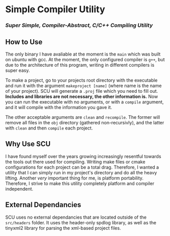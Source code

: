 # Simple Compiler Utility
### *Super Simple, Compiler-Abstract, C/C++ Compiling Utility*

## How to Use

The only binary I have avaliable at the moment is the `main` which was built on ubuntu with gcc. At the moment, the only configured compiler is `g++`, but due to the architecture of this program, writing in different compilers is super easy.

To make a project, go to your projects root directory with the executable and run it with the argument `makeproject [name]` (where name is the name of your project). SCU will generate a `.proj` file which you need to fill out. **Includes and libraries are not necessary, the other information is.** Now you can run the executable with no arguments, or with a `compile` argument, and it will compile with the information you gave it.

The other acceptable arguments are `clean` and `recompile`. The former will remove all files in the `obj` directory (gathered non-recursivly), and the latter with `clean` and then `compile` each project.

## Why Use SCU

I have found myself over the years growing increasingly resentful towards the tools out there used for compiling. Writing make files or cmake configurations for each project can be a total drag. Therefore, I wanted a utility that I can simply run in my project's directory and do all the heavy lifting. Another *very* important thing for me, is platform portability. Therefore, I strive to make this utility completely platform and compiler independent. 

## External Dependancies

SCU uses no external dependancies that are located outside of the `src/headers` folder. It uses the header-only spdlog library, as well as the tinyxml2 library for parsing the xml-based project files.